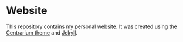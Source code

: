 # Website
This repository contains my personal [website](http://tfursten.github.io).  It was created using the [Centrarium theme](https://github.com/bencentra/centrarium) and [Jekyll](https://jekyllrb.com/).  

